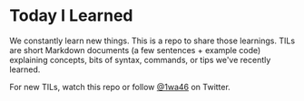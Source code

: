 # Today I Learned

We constantly learn new things. This is a repo to share those learnings.
TILs are short Markdown documents (a few sentences + example code) explaining
concepts, bits of syntax, commands, or tips we've recently learned.

For new TILs, watch this repo or follow [@1wa46] on Twitter.

[@1wa46]: https://twitter.com/1wa46
